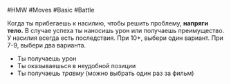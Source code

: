 #HMW  #Moves #Basic #Battle 

Когда ты прибегаешь к насилию, чтобы решить проблему, **напряги тело.** В случае успеха ты наносишь урон или получаешь преимущество. 
У насилия всегда есть последствия. При 10+, выбери один вариант. При 7-9, выбери два варианта. 
- Ты получаешь урон 
- Ты оказываешься в неудобной позиции 
- Ты получаешь *травму* (можно выбрать один раз за фильм)